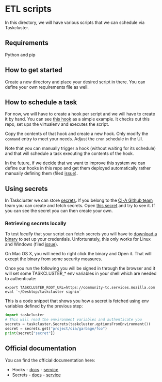 # ETL scripts

In this directory, we will have various scripts that we can schedule via Taskcluster.

## Requirements

Python and pip

## How to get started

Create a new directory and place your desired script in there.
You can define your own requirements file as well.

## How to schedule a task

For now, we will have to create a hook per script and we will have to create it by hand.
You can see [this hook](https://community-tc.services.mozilla.com/hooks/project-cia/hello-world) as
a simple example. It checks out this repo, set ups the virtualenv and executes the script.

Copy the contents of that hook and create a new hook. Only modify the `command` entry to meet your needs.
Adjust the `cron` schedule in the UI.

Note that you can manually trigger a hook (without waiting for its schedule) and that will schedule a task
executing the contents of the hook.

In the future, if we decide that we want to improve this system we can define our hooks in this repo and
get them deployed automatically rather manually defining them (filed [issue](https://github.com/armenzg/smart-scheduling/issues/2)).

## Using secrets

In Taskcluster we can store [secrets](https://community-tc.services.mozilla.com/secrets).
If you belong to the [CI-A Github team](https://github.com/orgs/mozilla/teams/cia/members) team you can create and fetch secrets.
Open [this secret](https://community-tc.services.mozilla.com/secrets/project%2Fcia%2Fgarbage%2Ffoo) and try to see it. If you can see the
secret you can then create your own.

### Retrieving secrets locally

To test *locally* that your script can fetch secrets you will have to [download a binary](https://github.com/taskcluster/taskcluster/tree/master/clients/client-shell#readme)
to set up your credentials. Unfortunately, this only works for Linux and Windows (filed [issue](https://github.com/armenzg/smart-scheduling/issues/1)).

On Mac OS X, you will need to right click the binary and Open it. That will except the binary from some security measures.

Once you run the following you will be signed in through the browser and it will set some TASKCLUSTER_* env variables
in your shell which are needed to authenticate:

```shell
export TASKCLUSTER_ROOT_URL=https://community-tc.services.mozilla.com
eval `~/Desktop/taskcluster signin`
```

This is a code snippet that shows you how a secret is fetched using env variables defined by the previous step:

```python
import taskcluster
# This will read the environment variables and authenticate you
secrets = taskcluster.Secrets(taskcluster.optionsFromEnvironment())
secret = secrets.get("project/cia/garbage/foo")
print(secret["secret"])
```

## Official documentation

You can find the official documentation here:

* Hooks - [docs](https://community-tc.services.mozilla.com/docs/reference/core/hooks) - [service](https://community-tc.services.mozilla.com/hooks)
* Secrets - [docs](https://community-tc.services.mozilla.com/docs/reference/core/secrets) - [service](https://community-tc.services.mozilla.com/secrets)